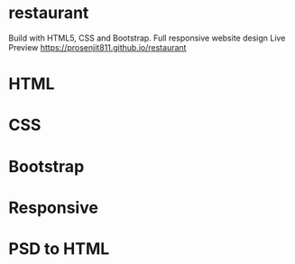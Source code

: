 # restaurant
Build with HTML5, CSS and Bootstrap. Full responsive website design
Live Preview
https://prosenjit811.github.io/restaurant



# HTML
# CSS
# Bootstrap
# Responsive
# PSD to HTML

